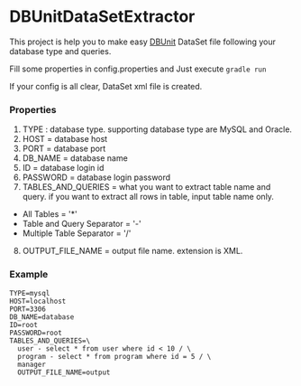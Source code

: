 # DBUnitDataSetExtractor

This project is help you to make easy [DBUnit](http://dbunit.sourceforge.net/) DataSet file following your database type and queries.

Fill some properties in config.properties and Just execute `gradle run` 

If your config is all clear, DataSet xml file is created.


### Properties
1. TYPE : database type. supporting database type are MySQL and Oracle.
2. HOST = database host
3. PORT = database port
4. DB_NAME = database name
5. ID = database login id
6. PASSWORD = database login password
7. TABLES_AND_QUERIES = what you want to extract table name and query. if you want to extract all rows in table, input table name only.
- All Tables = '*'
- Table and Query Separator = '-'
- Multiple Table Separator = '/'
8. OUTPUT_FILE_NAME = output file name. extension is XML.

### Example
```
TYPE=mysql
HOST=localhost
PORT=3306
DB_NAME=database
ID=root
PASSWORD=root
TABLES_AND_QUERIES=\
  user - select * from user where id < 10 / \
  program - select * from program where id = 5 / \
  manager
  OUTPUT_FILE_NAME=output
```
